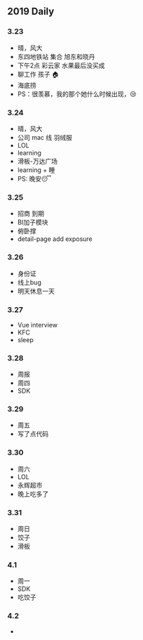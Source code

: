 ## 2019 Daily
### 3.23
* 晴，风大
* 东四地铁站 集合 旭东和晓丹
* 下午2点 彩云家 水果最后没买成
* 聊工作 孩子 🏠
* 海底捞 
* PS：很羡慕，我的那个她什么时候出现，😢
### 3.24
* 晴，风大
* 公司 mac 线 羽绒服
* LOL 
* learning
* 滑板-万达广场
* learning + 睡
* PS: 晚安😴
### 3.25
* 招商 到期
* BI加子模块 
* 俯卧撑
* detail-page add exposure
### 3.26
* 身份证
* 线上bug
* 明天休息一天
### 3.27
* Vue interview
* KFC
* sleep
### 3.28
* 周报
* 周四
* SDK
### 3.29
* 周五
* 写了点代码
### 3.30
* 周六
* LOL
* 永辉超市
* 晚上吃多了
### 3.31
* 周日
* 饺子
* 滑板
### 4.1
* 周一
* SDK
* 吃饺子
### 4.2
* 




